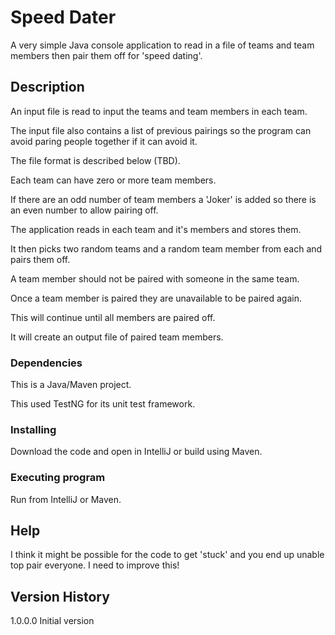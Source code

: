 # Speed Dater

A very simple Java console application to read in a file of teams and team members then pair them off for 'speed dating'.

## Description

An input file is read to input the teams and team members in each team.

The input file also contains a list of previous pairings so the program can avoid paring people together if it can avoid it.

The file format is described below (TBD).

Each team can have zero or more team members. 

If there are an odd number of team members a 'Joker' is added so there is an even number to allow pairing off.  

The application reads in each team and it's members and stores them.

It then picks two random teams and a random team member from each and pairs them off.

A team member should not be paired with someone in the same team.

Once a team member is paired they are unavailable to be paired again.

This will continue until all members are paired off. 

It will create an output file of paired team members.

### Dependencies

This is a Java/Maven project.

This used TestNG for its unit test framework.

### Installing

Download the code and open in IntelliJ or build using Maven.

### Executing program

Run from IntelliJ or Maven.

## Help

I think it might be possible for the code to get 'stuck' and you end up unable top pair everyone. I need to improve this! 

## Version History

1.0.0.0 Initial version

